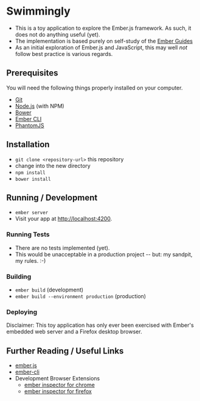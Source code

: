 # Swimmingly

* This is a toy application to explore the Ember.js framework.  As such, it does not do anything useful (yet).
* The implementation is based purely on self-study of the [Ember Guides](https://guides.emberjs.com/v2.4.0/)
* As an initial exploration of Ember.js and JavaScript, this may well *not* follow best practice is various regards.

## Prerequisites

You will need the following things properly installed on your computer.

* [Git](http://git-scm.com/)
* [Node.js](http://nodejs.org/) (with NPM)
* [Bower](http://bower.io/)
* [Ember CLI](http://ember-cli.com/)
* [PhantomJS](http://phantomjs.org/)

## Installation

* `git clone <repository-url>` this repository
* change into the new directory
* `npm install`
* `bower install`

## Running / Development

* `ember server`
* Visit your app at [http://localhost:4200](http://localhost:4200).

### Running Tests

* There are no tests implemented (yet).
* This would be unacceptable in a production project -- but: my sandpit, my rules. :-)

### Building

* `ember build` (development)
* `ember build --environment production` (production)

### Deploying

Disclaimer: This toy application has only ever been exercised with Ember's embedded web server and a Firefox desktop browser.

## Further Reading / Useful Links

* [ember.js](http://emberjs.com/)
* [ember-cli](http://ember-cli.com/)
* Development Browser Extensions
  * [ember inspector for chrome](https://chrome.google.com/webstore/detail/ember-inspector/bmdblncegkenkacieihfhpjfppoconhi)
  * [ember inspector for firefox](https://addons.mozilla.org/en-US/firefox/addon/ember-inspector/)
